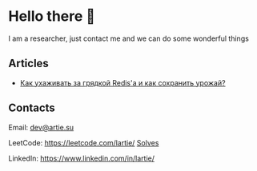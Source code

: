 # Hello there 👋

I am a researcher, just contact me and we can do some wonderful things

## Articles
* [Как ухаживать за грядкой Redis'а и как сохранить урожай?](https://habr.com/en/company/citymobil/blog/557306/)

## Contacts
Email: dev@artie.su

LeetCode: https://leetcode.com/lartie/ [Solves](https://github.com/lartie/leetcode)

LinkedIn: https://www.linkedin.com/in/lartie/
